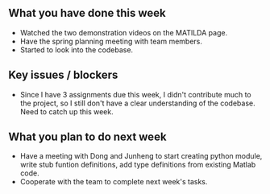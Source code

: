 ## What you have done this week
- Watched the two demonstration videos on the MATILDA page.
- Have the spring planning meeting with team members.
- Started to look into the codebase.

## Key issues / blockers
- Since I have 3 assignments due this week, I didn't contribute much to the project, so I still don't have a clear understanding of the codebase. Need to catch up this week.

## What you plan to do next week
- Have a meeting with Dong and Junheng to start creating python module, write stub funtion definitions, add type definitions from existing Matlab code.
- Cooperate with the team to complete next week's tasks.